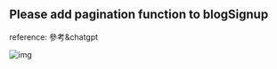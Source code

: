 ## Please add pagination function to blogSignup


reference: 參考&chatgpt



![img](https://github.com/user-attachments/assets/bdff8b4f-7038-4e2f-a2f7-88a30dd765e8)
